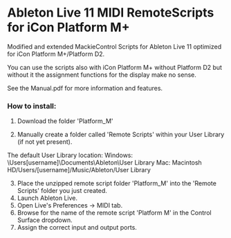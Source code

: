 # Ableton Live 11 MIDI RemoteScripts for iCon Platform M+

Modified and extended MackieControl Scripts for Ableton Live 11 optimized for iCon Platform M+/Platform D2.

You can use the scripts also with iCon Platform M+ without Platform D2 but without it the assignment functions for the display make no sense.

See the Manual.pdf for more information and features.

### How to install:

1. Download the folder 'Platform_M'

2. Manually create a folder called 'Remote Scripts' within your User Library (if not yet present).

The default User Library location:
Windows: \Users\[username]\Documents\Ableton\User Library
Mac: Macintosh HD/Users/[username]/Music/Ableton/User Library

3. Place the unzipped remote script folder 'Platform_M' into the 'Remote Scripts' folder you just created.
4. Launch Ableton Live.
5. Open Live's Preferences → MIDI tab.
6. Browse for the name of the remote script 'Platform M' in the Control Surface dropdown.
7. Assign the correct input and output ports.
